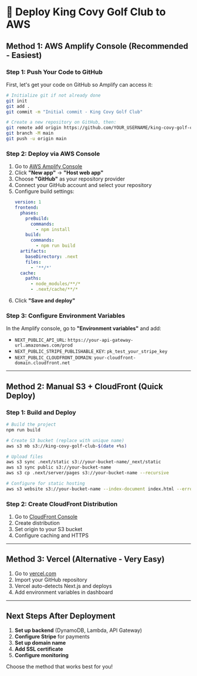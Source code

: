 # 🚀 Deploy King Covy Golf Club to AWS

## Method 1: AWS Amplify Console (Recommended - Easiest)

### Step 1: Push Your Code to GitHub
First, let's get your code on GitHub so Amplify can access it:

```bash
# Initialize git if not already done
git init
git add .
git commit -m "Initial commit - King Covy Golf Club"

# Create a new repository on GitHub, then:
git remote add origin https://github.com/YOUR_USERNAME/king-covy-golf-club.git
git branch -M main
git push -u origin main
```

### Step 2: Deploy via AWS Console
1. Go to [AWS Amplify Console](https://console.aws.amazon.com/amplify/)
2. Click **"New app"** → **"Host web app"**
3. Choose **"GitHub"** as your repository provider
4. Connect your GitHub account and select your repository
5. Configure build settings:
   ```yaml
   version: 1
   frontend:
     phases:
       preBuild:
         commands:
           - npm install
       build:
         commands:
           - npm run build
     artifacts:
       baseDirectory: .next
       files:
         - '**/*'
     cache:
       paths:
         - node_modules/**/*
         - .next/cache/**/*
   ```
6. Click **"Save and deploy"**

### Step 3: Configure Environment Variables
In the Amplify console, go to **"Environment variables"** and add:
- `NEXT_PUBLIC_API_URL`: `https://your-api-gateway-url.amazonaws.com/prod`
- `NEXT_PUBLIC_STRIPE_PUBLISHABLE_KEY`: `pk_test_your_stripe_key`
- `NEXT_PUBLIC_CLOUDFRONT_DOMAIN`: `your-cloudfront-domain.cloudfront.net`

---

## Method 2: Manual S3 + CloudFront (Quick Deploy)

### Step 1: Build and Deploy
```bash
# Build the project
npm run build

# Create S3 bucket (replace with unique name)
aws s3 mb s3://king-covy-golf-club-$(date +%s)

# Upload files
aws s3 sync .next/static s3://your-bucket-name/_next/static
aws s3 sync public s3://your-bucket-name
aws s3 cp .next/server/pages s3://your-bucket-name --recursive

# Configure for static hosting
aws s3 website s3://your-bucket-name --index-document index.html --error-document 404.html
```

### Step 2: Create CloudFront Distribution
1. Go to [CloudFront Console](https://console.aws.amazon.com/cloudfront/)
2. Create distribution
3. Set origin to your S3 bucket
4. Configure caching and HTTPS

---

## Method 3: Vercel (Alternative - Very Easy)

1. Go to [vercel.com](https://vercel.com)
2. Import your GitHub repository
3. Vercel auto-detects Next.js and deploys
4. Add environment variables in dashboard

---

## Next Steps After Deployment

1. **Set up backend** (DynamoDB, Lambda, API Gateway)
2. **Configure Stripe** for payments
3. **Set up domain name**
4. **Add SSL certificate**
5. **Configure monitoring**

Choose the method that works best for you!
